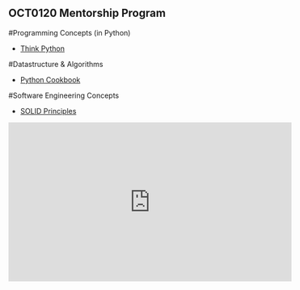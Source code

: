 ## OCT0120 Mentorship Program 

#Programming Concepts (in Python)
- [Think Python](https://drive.google.com/file/d/1RJFkkddjcoptoviAeCYWfkBsMHvaiMpH/view?usp=sharing)


#Datastructure & Algorithms
- [Python Cookbook](https://drive.google.com/file/d/16MpU4hgZ3oMcTQBuGnqAGlgQqHINW8dy/view)


#Software Engineering Concepts
- [SOLID Principles](https://www.youtube.com/playlist?list=PLnqAlQ9hFYdflFSS4NigVB7aSoYPNwHTL)



<iframe width="560" height="315" src="https://www.youtube.com/embed/17vTLSkXTOo" frameborder="0" allow="accelerometer; autoplay; clipboard-write; encrypted-media; gyroscope; picture-in-picture" allowfullscreen></iframe>
